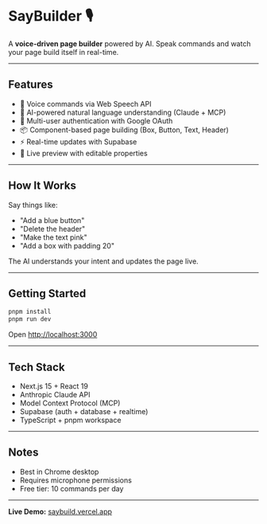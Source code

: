 # SayBuilder 🎙️

A **voice-driven page builder** powered by AI. Speak commands and watch your page build itself in real-time.

---

## Features

- 🎤 Voice commands via Web Speech API
- 🤖 AI-powered natural language understanding (Claude + MCP)
- 👤 Multi-user authentication with Google OAuth
- 📦 Component-based page building (Box, Button, Text, Header)
- ⚡ Real-time updates with Supabase
- 🎨 Live preview with editable properties

---

## How It Works

Say things like:

- "Add a blue button"
- "Delete the header"
- "Make the text pink"
- "Add a box with padding 20"

The AI understands your intent and updates the page live.

---

## Getting Started

```bash
pnpm install
pnpm run dev
```

Open [http://localhost:3000](http://localhost:3000)

---

## Tech Stack

- Next.js 15 + React 19
- Anthropic Claude API
- Model Context Protocol (MCP)
- Supabase (auth + database + realtime)
- TypeScript + pnpm workspace

---

## Notes

- Best in Chrome desktop
- Requires microphone permissions
- Free tier: 10 commands per day

---

**Live Demo:** [saybuild.vercel.app](https://saybuild.vercel.app)
